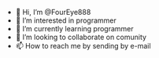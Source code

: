 - 👋 Hi, I’m @FourEye888
- 👀 I’m interested in programmer 
- 🌱 I’m currently learning programmer 
- 💞️ I’m looking to collaborate on comunity 
- 📫 How to reach me by sending by e-mail

<!---
FourEye888/FourEye888 is a ✨ special ✨ repository because its `README.md` (this file) appears on your GitHub profile.
You can click the Preview link to take a look at your changes.
--->
